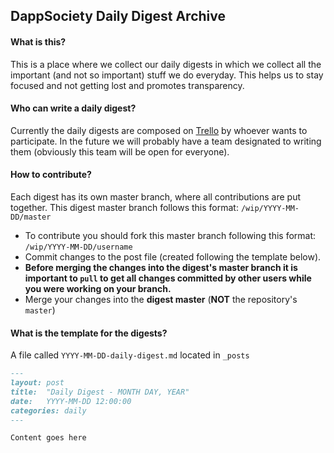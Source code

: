 ## DappSociety Daily Digest Archive

#### What is this?
This is a place where we collect our daily digests in which we collect all the important (and not so important) stuff we do everyday. This helps us to stay focused and not getting lost and promotes transparency.

#### Who can write a daily digest?
Currently the daily digests are composed on [Trello](https://trello.com/b/Gpm7rwac/town-hall) by whoever wants to participate. In the future we will probably have a team designated to writing them (obviously this team will be open for everyone).

#### How to contribute?
Each digest has its own master branch, where all contributions are put together. This digest master branch follows this format: `/wip/YYYY-MM-DD/master`

- To contribute you should fork this master branch following this format: `/wip/YYYY-MM-DD/username`
- Commit changes to the post file (created following the template below).
- **Before merging the changes into the digest's master branch it is important to `pull` to get all changes committed by other users while you were working on your branch.**
- Merge your changes into the **digest master** (**NOT** the repository's `master`)

#### What is the template for the digests?

A file called `YYYY-MM-DD-daily-digest.md` located in `_posts`

```markdown
---
layout: post
title:  "Daily Digest - MONTH DAY, YEAR"
date:   YYYY-MM-DD 12:00:00
categories: daily
---

Content goes here
```
